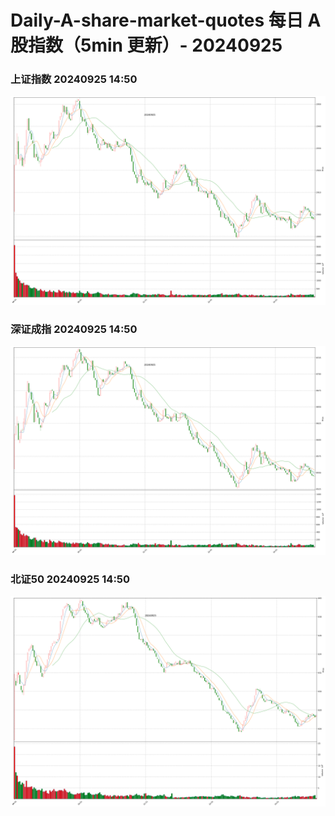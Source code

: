 
# Daily-A-share-market-quotes 每日 A 股指数（5min 更新）- 20240925

### 上证指数 20240925 14:50
![](./fig/2024/9/20240925-sh000001.png)

### 深证成指 20240925 14:50
![](./fig/2024/9/20240925-sz399001.png)

### 北证50 20240925 14:50
![](./fig/2024/9/20240925-bj899050.png)

